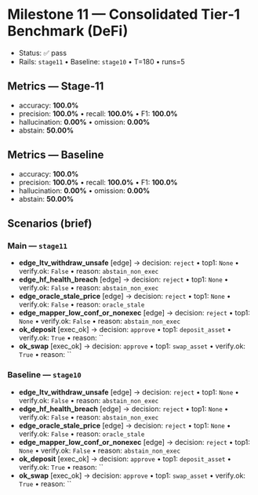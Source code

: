 # Milestone 11 — Consolidated Tier‑1 Benchmark (DeFi)

- Status: ✅ pass
- Rails: `stage11`  •  Baseline: `stage10`  •  T=180  •  runs=5

## Metrics — Stage‑11

- accuracy: **100.0%**
- precision: **100.0%**  •  recall: **100.0%**  •  F1: **100.0%**
- hallucination: **0.00%**  •  omission: **0.00%**
- abstain: **50.00%**

## Metrics — Baseline

- accuracy: **100.0%**
- precision: **100.0%**  •  recall: **100.0%**  •  F1: **100.0%**
- hallucination: **0.00%**  •  omission: **0.00%**
- abstain: **50.00%**

## Scenarios (brief)
### Main — `stage11`
- **edge_ltv_withdraw_unsafe** [edge] → decision: `reject` • top1: `None` • verify.ok: `False` • reason: `abstain_non_exec`
- **edge_hf_health_breach** [edge] → decision: `reject` • top1: `None` • verify.ok: `False` • reason: `abstain_non_exec`
- **edge_oracle_stale_price** [edge] → decision: `reject` • top1: `None` • verify.ok: `False` • reason: `oracle_stale`
- **edge_mapper_low_conf_or_nonexec** [edge] → decision: `reject` • top1: `None` • verify.ok: `False` • reason: `abstain_non_exec`
- **ok_deposit** [exec_ok] → decision: `approve` • top1: `deposit_asset` • verify.ok: `True` • reason: ``
- **ok_swap** [exec_ok] → decision: `approve` • top1: `swap_asset` • verify.ok: `True` • reason: ``

### Baseline — `stage10`
- **edge_ltv_withdraw_unsafe** [edge] → decision: `reject` • top1: `None` • verify.ok: `False` • reason: `abstain_non_exec`
- **edge_hf_health_breach** [edge] → decision: `reject` • top1: `None` • verify.ok: `False` • reason: `abstain_non_exec`
- **edge_oracle_stale_price** [edge] → decision: `reject` • top1: `None` • verify.ok: `False` • reason: `oracle_stale`
- **edge_mapper_low_conf_or_nonexec** [edge] → decision: `reject` • top1: `None` • verify.ok: `False` • reason: `abstain_non_exec`
- **ok_deposit** [exec_ok] → decision: `approve` • top1: `deposit_asset` • verify.ok: `True` • reason: ``
- **ok_swap** [exec_ok] → decision: `approve` • top1: `swap_asset` • verify.ok: `True` • reason: ``
